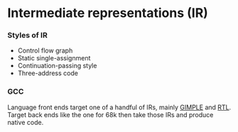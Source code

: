 # Intermediate representations (IR)
### Styles of IR
- Control flow graph
- Static single-assignment
- Continuation-passing style
- Three-address code

### GCC
Language front ends target one of a handful of IRs, mainly [GIMPLE](https://gcc.gnu.org/onlinedocs/gccint/GIMPLE.html) and [RTL](https://gcc.gnu.org/onlinedocs/gccint/RTL.html). Target back ends like the one for 68k then take those IRs and produce native code.
